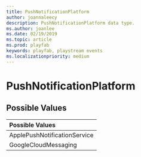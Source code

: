```yaml
---
title: PushNotificationPlatform
author: joannaleecy
description: PushNotificationPlatform data type.
ms.author: joanlee
ms.date: 02/19/2019
ms.topic: article
ms.prod: playfab
keywords: playfab, playstream events
ms.localizationpriority: medium
---
```


# PushNotificationPlatform

## Possible Values

|Possible Values|
| :--------------------|
|ApplePushNotificationService|
|GoogleCloudMessaging|

